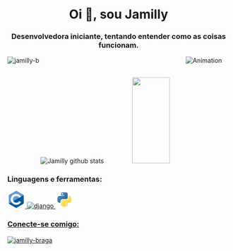 <h1 align="center">Oi 👋, sou Jamilly</h1>
<h3 align="center">Desenvolvedora iniciante, tentando entender como as coisas funcionam.</h3>
<img align="right" alt= "Animation" width = 100 src="https://media.tenor.com/0gbwjSpWyt4AAAAM/kkrice-dancing.gif">


<p align="left"> <img src="https://komarev.com/ghpvc/?username=jamilly-b&label=Profile%20views&color=0e75b6&style=flat" alt="jamilly-b" /> </p>

##

<div align="center">  
  <img width="49%" height="195px" src="https://github-readme-stats.vercel.app/api?username=jamilly-b&show_icons=true&count_private=true&hide_border=true&title_color=ff91a4&icon_color=ff91a4&text_color=c9d1d9&bg_color=0d1117" alt="Jamilly github stats" /> 
  <img width="41%" height="195px" src="https://github-readme-stats.vercel.app/api/top-langs/?username=jamilly-b&layout=compact&hide_border=true&title_color=ff91a4&text_color=ff91a4&bg_color=0d1117" />
</div>

<div align="left">
  
<h3 align="justify">Linguagens e ferramentas:</h3>
<p align="justify"> <a href="https://www.cprogramming.com/" target="_blank" rel="noreferrer"> <img src="https://raw.githubusercontent.com/devicons/devicon/master/icons/c/c-original.svg" alt="c" width="40" height="40"> </a> <a href="https://www.djangoproject.com/" target="_blank" rel="noreferrer"> <img src="https://cdn.worldvectorlogo.com/logos/django.svg" alt="django" width="40" height="40"> </a> <a href="https://www.python.org" target="_blank" rel="noreferrer"><img src="https://raw.githubusercontent.com/devicons/devicon/master/icons/python/python-original.svg" alt="python" width="40" height="40"> </um> </p>

<h3 align="left">Conecte-se comigo:</h3>
<p align="left">
<a href="https://linkedin.com/in/jamilly-braga/" target="_blank"><img align="center" src="https://raw.githubusercontent.com/rahuldkjain/github-profile-readme-generator/master/src/images/icons/Social/linked-in-alt.svg" target="_blank" alt="jamilly-braga" height="30" width="40"></a>
</p>
  
</div>


